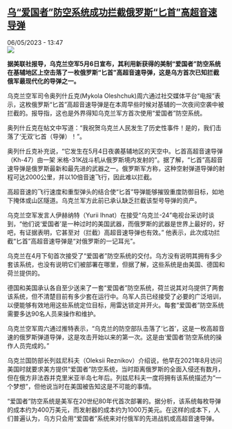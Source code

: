<!--1683375302000-->
[乌“爱国者”防空系统成功拦截俄罗斯“匕首”高超音速导弹](https://www.rfi.fr/cn/%E5%9B%BD%E9%99%85/20230506-%E4%B9%8C-%E7%88%B1%E5%9B%BD%E8%80%85-%E9%98%B2%E7%A9%BA%E7%B3%BB%E7%BB%9F%E6%88%90%E5%8A%9F%E6%8B%A6%E6%88%AA%E4%BF%84-%E5%8C%95%E9%A6%96-%E9%AB%98%E8%B6%85%E9%9F%B3%E9%80%9F%E5%AF%BC%E5%BC%B9)
------

<div>06/05/2023 - 13:47</div><img src="https://s.rfi.fr/media/display/ebd552fa-ebf7-11ed-9d8d-005056bf30b7/w:1280/p:16x9/Capture-1585.JPG"><p><strong>据美联社报导，乌克兰空军5月6日宣布，其利用新获得的美制“爱国者”防空系统在基辅地区上空击落了一枚俄罗斯“匕首”高超音速导弹，这是乌方首次已知拦截俄军最现代化的导弹之一。                    </strong></p><div><p><span><span><span><span>乌克兰空军</span></span></span></span>司令奥列什丘克(Mykola Oleshchuk)<span><span><span><span>周六通过社交媒体平台“电报”表示，这枚俄罗斯“匕首”高超音速导弹是在本周早些时候对基辅的一次夜间空袭中被拦截的。报导指，这也是外界得知乌克兰军方首次使用“爱国者”防空系统。</span></span></span></span></p><p>奥列什丘克<span><span><span><span>在帖文中写道：“我祝贺乌克兰人民发生了历史性事件！是的，我们击落了‘无双’匕首（导弹）！”。</span></span></span></span></p><p>奥列什丘克<span><span><span><span>补充说，“它发生在5月4日夜袭基辅地区的天空中。</span></span></span></span>匕首高超音速导弹（<span><span><span><span>Kh-47）由一架 米格-31K战斗机从俄罗斯境内发射的”。</span></span></span></span><span><span><span><span>据了解，“</span></span></span></span>匕首”高超音速导弹<span><span><span><span>是俄罗斯最新和最先进的武器之一。俄罗斯军方称，这种空射弹道导弹的射程可达2000公里，并以10倍音速飞行，因此难以拦截。</span></span></span></span></p><p><span><span><span><span>高超音速</span></span></span></span><span><span><span><span>的飞行速度</span></span></span></span><span><span><span><span>和重型弹头的结合使“</span></span></span></span>匕首”导弹<span><span><span><span>能够摧毁重度防御目标，如地下掩体或山区隧道。乌克兰军方此前已承认缺乏拦截</span></span></span></span><span><span><span><span>该型号导弹</span></span></span></span><span><span><span><span>的资产。</span></span></span></span></p><p><span><span><span><span>乌克兰空军发言人伊赫纳特（Yurii Ihnat）在接受</span></span></span></span>“乌克兰-24”电视台<span><span><span><span>采访时</span></span></span></span><span><span><span><span>谈到</span></span></span></span><span><span><span><span>，“他们说‘爱国者’是一种过时的美国武器，而俄罗斯的武器是世界上最好的，好吧，有证据表明，它甚至对（拦截）</span></span></span></span>高超音速导弹<span><span><span><span>也有效。” 他表示，此次成功拦截“</span></span></span></span>匕首”高超音速导弹<span><span><span><span>是“对俄罗斯的一记耳光”。</span></span></span></span></p><p>乌克兰在4月下旬首次接受了“爱国者”<span><span><span><span>防空系统</span></span></span></span>的交付。<span><span><span><span>乌方</span></span></span></span>没有说明其拥有多少套<span><span><span><span>该</span></span></span></span>系统，也没有说明它们被部署在哪里，但据了解，这些系统是由美国、德国和荷兰提供的。</p><p>德国和美国承认各自至少送来了一套“爱国者”<span><span><span><span>防空</span></span></span></span>系统，荷兰说其<span><span><span><span>对乌</span></span></span></span>提供了两套<span><span><span><span>该系统</span></span></span></span>，但不清楚目前有多少套在运行<span><span><span><span>中</span></span></span></span>。<span><span><span><span>乌军</span></span></span></span><span><span><span><span>人员</span></span></span></span>已经接受了必要的广泛培训，以便能够有效地用这些系统定位目标，用雷达锁定并开火。每套“爱国者”<span><span><span><span>防空</span></span></span></span>系统需要多达90名人员来操作和维护。</p><p><span><span><span><span>乌克兰空军周六通过推特表示，“乌克兰的防空部队击落了‘匕首’，这是一枚高超音速的俄罗斯弹道导弹，这是攻击开始以来的第一次。这是由‘爱国者’防空系统的操作人员完成的。”</span></span></span></span></p><p><span><span><span><span>乌克兰国防部长</span></span></span></span>列兹尼科夫（Oleksii Reznikov）<span><span><span><span>介绍</span></span></span></span><span><span><span><span>说，他早在2021年8月访问美国时就要求美方提供</span></span></span></span>“爱国者”<span><span><span><span>防空</span></span></span></span>系统<span><span><span><span>，当时距离俄罗斯的全面入侵还有</span></span></span></span><span><span><span><span>数月，但在</span></span></span></span><span><span><span><span>俄方</span></span></span></span><span><span><span><span>非法吞并克里米亚半岛七年后。</span></span></span></span>列兹尼科夫<span><span><span><span>一度将拥有该系统描述为“一个梦想”，但他说当时在美国被告知这是不可能的</span></span></span></span><span><span><span><span>事情</span></span></span></span><span><span><span><span>。</span></span></span></span></p><p>“爱国者”<span><span><span><span>防空</span></span></span></span>系统<span><span><span><span>是美军在20世纪80年代首次部署的。据分析，该系统每枚导弹的成本约为400万美元，而发射器的成本约为1000万美元。在这样的成本下，人们普遍认为，</span></span></span></span><span><span><span><span>乌方</span></span></span></span><span><span><span><span>只会用“爱国者”</span></span></span></span>系统<span><span><span><span>来对付俄军的</span></span></span></span><span><span><span><span>先进</span></span></span></span><span><span><span><span>战机或高超音速导弹。</span></span></span></span></p><div data-selfpromo-newsletter></div><div data-selfpromo-app></div></div>
